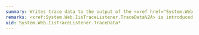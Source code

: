 ```yaml
---
summary: Writes trace data to the output of the <xref href="System.Web.IisTraceListener"></xref> class.
remarks: <xref:System.Web.IisTraceListener.TraceData%2A> is introduced in the [!INCLUDE[net_v35_long](~/includes/net-v35-long-md.md)]. For more information, see [Versions and Dependencies](~/docs/framework/migration-guide/versions-and-dependencies.md).
uid: System.Web.IisTraceListener.TraceData*
---
```

